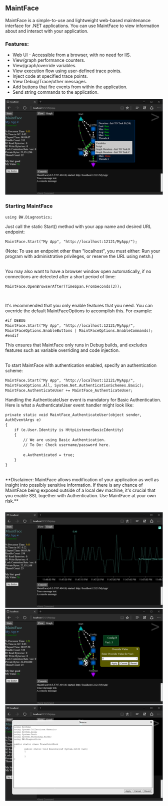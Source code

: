 ## MaintFace
MaintFace is a simple-to-use and lightweight web-based maintenance interface for .NET applications. You can use MaintFace to view information about and interact with your application. 

### Features:
* Web UI - Accessible from a browser, with no need for IIS.
* View/graph performance counters.
* View/graph/override variables.
* View execution flow using user-defined trace points.
* Inject code at specified trace points.
* View Debug/Trace/other messages.
* Add buttons that fire events from within the application.
* Send string commands to the application.

![alt text](https://raw.githubusercontent.com/bmdub/MaintFace/master/image/introduction1.png)

### Starting MaintFace

```CSharp
using BW.Diagnostics;
``` 
Just call the static Start() method with your app name and desired URL endpoint:  
```CSharp
MaintFace.Start("My App", "http://localhost:12121/MyApp/");
``` 
(Note: To use an endpoint other than "localhost", you must either: Run your program with administrative privileges, or reserve the URL using netsh.) 
<br/><br/>

You may also want to have a browser window open automatically, if no connections are detected after a short period of time: 
```CSharp
MaintFace.OpenBrowserAfter(TimeSpan.FromSeconds(3));
``` 
<br/>

It's recommended that you only enable features that you need. You can override the default MaintFaceOptions to accomplish this. For example:  
```CSharp
#if DEBUG
MaintFace.Start("My App", "http://localhost:12121/MyApp/", MaintFaceOptions.EnableButtons | MaintFaceOptions.EnableCommands);
#endif
``` 
This ensures that MaintFace only runs in Debug builds, and excludes features such as variable overriding and code injection. 
<br/><br/>

To start MaintFace with authentication enabled, specify an authentication scheme: 
```CSharp
MaintFace.Start("My App", "http://localhost:12121/MyApp/", MaintFaceOptions.All, System.Net.AuthenticationSchemes.Basic);
MaintFace.AuthenticateUser += MaintFace_AuthenticateUser; 
```
Handling the AuthenticateUser event is mandatory for Basic Authentication. Here is what a AuthenticateUser event handler might look like: 
```CSharp
private static void MaintFace_AuthenticateUser(object sender, AuthEventArgs e)
{
	if (e.User.Identity is HttpListenerBasicIdentity)
	{
		// We are using Basic Authentication.
		// To Do: Check username/password here.
 
		e.Authenticated = true;
	}
} 
```
<br/>
**Disclaimer: MaintFace allows modification of your application as well as insight into possibly sensitive information. If there is any chance of MaintFace being exposed outside of a local dev machine, it's crucial that you enable SSL together with Authentication. Use MaintFace at your own risk.**






```CSharp
```


![alt text](https://raw.githubusercontent.com/bmdub/MaintFace/master/image/graphing1.png)
![alt text](https://raw.githubusercontent.com/bmdub/MaintFace/master/image/tracepoints1.png)
![alt text](https://raw.githubusercontent.com/bmdub/MaintFace/master/image/tracepoints2.png)
